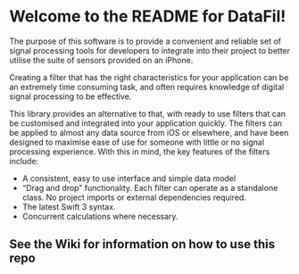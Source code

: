 # Welcome to the README for DataFil!

The purpose of this software is to provide a convenient and reliable set of signal processing tools for developers to integrate into their project to better utilise the suite of sensors provided on an iPhone. 

Creating a filter that has the right characteristics for your application can be an extremely time consuming task, and often requires knowledge of digital signal processing to be effective.

This library provides an alternative to that, with ready to use filters that can be customised and integrated into your application quickly. The filters can be applied to almost any data source from iOS or elsewhere, and have been designed to maximise ease of use for someone with little or no signal processing experience. With this in mind, the key features of the filters include:

* A consistent, easy to use interface and simple data model
* “Drag and drop” functionality. Each filter can operate as a standalone class. No project imports or external dependencies required.
* The latest Swift 3 syntax.
* Concurrent calculations where necessary. 

## See the Wiki for information on how to use this repo 
